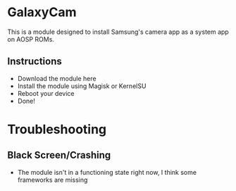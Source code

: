 # GalaxyCam
This is a module designed to install Samsung's camera app as a system app on AOSP ROMs.

## Instructions
- Download the module here
- Install the module using Magisk or KernelSU
- Reboot your device
- Done!
# Troubleshooting
## Black Screen/Crashing
- The module isn't in a functioning state right now, I think some frameworks are missing 
